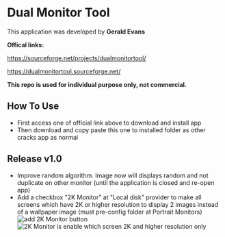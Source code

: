 # Dual Monitor Tool
This application was developed by **Gerald Evans**

**Offical links:**

https://sourceforge.net/projects/dualmonitortool/

https://dualmonitortool.sourceforge.net/

**This repo is used for individual purpose only, not commercial.**

## How To Use

- First access one of official link above to download and install app
- Then download and copy paste this one to installed folder as other cracks app as normal

## Release v1.0

- Improve random algorithm. Image now will displays random and not duplicate on other monitor (until the application is closed and re-open app)
- Add a checkbox "2K Monitor" at "Local disk" provider to make all screens which have 2K or higher resolution to display 2 images instead of a wallpaper image (must pre-config folder at Portrait Monitors)
![add 2K Monitor button](https://github.com/hieplh/dual-monitor-tool/assets/28435092/38fcc521-d041-4920-a3c6-be74d1e14fcd)
![2K Monitor is enable which screen 2K and higher resolution only](https://github.com/hieplh/dual-monitor-tool/assets/28435092/5e271d26-ca58-4f41-8ec0-ad5c07d3236e)
